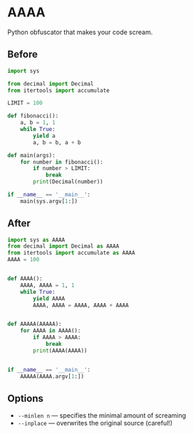 # AAAA

Python obfuscator that makes your code scream.

## Before

````python
import sys

from decimal import Decimal
from itertools import accumulate

LIMIT = 100

def fibonacci():
    a, b = 1, 1
    while True:
        yield a
        a, b = b, a + b

def main(args):
    for number in fibonacci():
        if number > LIMIT:
            break
        print(Decimal(number))

if __name__ == '__main__':
    main(sys.argv[1:])
````

## After

````python
import sys as АAAA
from decimal import Decimal as АAAА
from itertools import accumulate as АAАA
АAАА = 100


def АААA():
    ААAA, ААAА = 1, 1
    while True:
        yield ААAA
        ААAA, ААAА = ААAА, ААAA + ААAА


def АAAAA(АAAAА):
    for АААА in АААA():
        if АААА > АAАА:
            break
        print(АAAА(АААА))


if __name__ == '__main__':
    АAAAA(АAAA.argv[1:])
````

## Options

* `--minlen n` — specifies the minimal amount of screaming
* `--inplace` — overwrites the original source (careful!)
